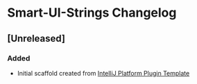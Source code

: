<!-- Keep a Changelog guide -> https://keepachangelog.com -->

# Smart-UI-Strings Changelog

## [Unreleased]
### Added
- Initial scaffold created from [IntelliJ Platform Plugin Template](https://github.com/JetBrains/intellij-platform-plugin-template)
